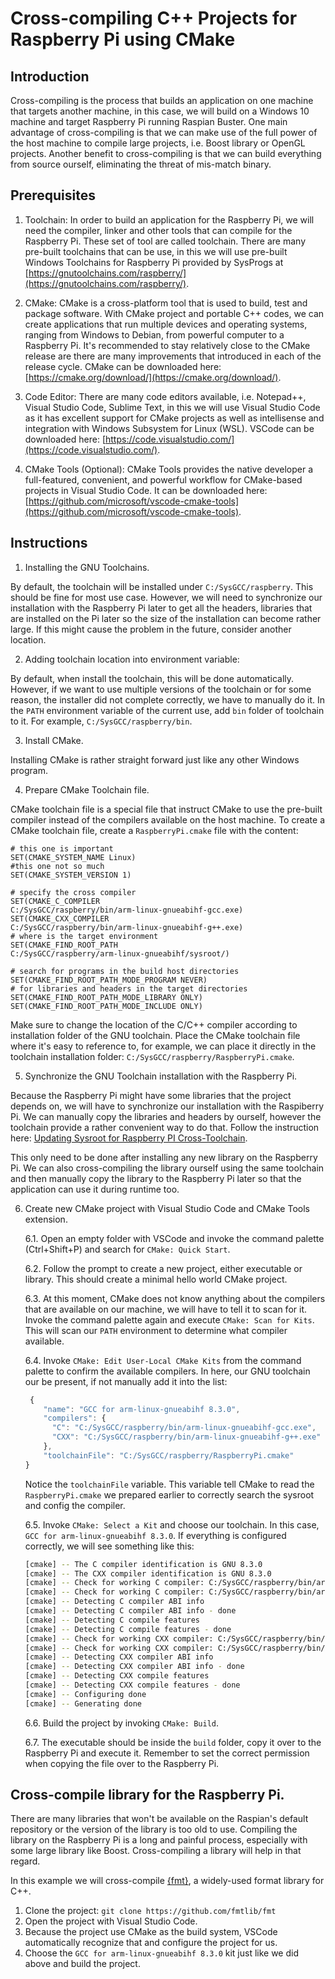 # Cross-compiling C++ Projects for Raspberry Pi using CMake

## Introduction

Cross-compiling is the process that builds an application on one machine that targets another machine, in this case, we will build on a Windows 10 machine and target Raspberry Pi running Raspian Buster. One main advantage of cross-compiling is that we can make use of the full power of the host machine to compile large projects, i.e. Boost library or OpenGL projects. Another benefit to cross-compiling is that we can build everything from source ourself, eliminating the threat of mis-match binary.

## Prerequisites

1. Toolchain:
In order to build an application for the Raspberry Pi, we will need the compiler, linker and other tools that can compile for the Raspberry Pi. These set of tool are called toolchain. There are many pre-built toolchains that can be use, in this we will use pre-built Windows Toolchains for Raspberry Pi provided by SysProgs at [https://gnutoolchains.com/raspberry/](https://gnutoolchains.com/raspberry/).

2. CMake:
CMake is a cross-platform tool that is used to build, test and package software. With CMake project and portable C++ codes, we can create applications that run multiple devices and operating systems, ranging from Windows to Debian, from powerful computer to a Raspberry Pi. It's recommended to stay relatively close to the CMake release are there are many improvements that introduced in each of the release cycle. CMake can be downloaded here: [https://cmake.org/download/](https://cmake.org/download/).

3. Code Editor:
There are many code editors available, i.e. Notepad++, Visual Studio Code, Sublime Text, in this we will use Visual Studio Code as it has excellent support for CMake projects as well as intellisense and integration with Windows Subsystem for Linux (WSL). VSCode can be downloaded here: [https://code.visualstudio.com/](https://code.visualstudio.com/).

4. CMake Tools (Optional):
CMake Tools provides the native developer a full-featured, convenient, and powerful workflow for CMake-based projects in Visual Studio Code. It can be downloaded here: [https://github.com/microsoft/vscode-cmake-tools](https://github.com/microsoft/vscode-cmake-tools).

## Instructions

1. Installing the GNU Toolchains.

By default, the toolchain will be installed under `C:/SysGCC/raspberry`. This should be fine for most use case. However, we will need to synchronize our installation with the Raspberry Pi later to get all the headers, libraries that are installed on the Pi later so the size of the installation can become rather large. If this might cause the problem in the future, consider another location.

2. Adding toolchain location into environment variable:

By default, when install the toolchain, this will be done automatically. However, if we want to use multiple versions of the toolchain or for some reason, the installer did not complete correctly, we have to manually do it. In the `PATH` environment variable of the current use, add `bin` folder of toolchain to it. For example, `C:/SysGCC/raspberry/bin`.

3. Install CMake.

Installing CMake is rather straight forward just like any other Windows program.

4. Prepare CMake Toolchain file.

CMake toolchain file is a special file that instruct CMake to use the pre-built compiler instead of the compilers available on the host machine. To create a CMake toolchain file, create a `RaspberryPi.cmake` file with the content:

```
# this one is important
SET(CMAKE_SYSTEM_NAME Linux)
#this one not so much
SET(CMAKE_SYSTEM_VERSION 1)

# specify the cross compiler
SET(CMAKE_C_COMPILER
C:/SysGCC/raspberry/bin/arm-linux-gnueabihf-gcc.exe)
SET(CMAKE_CXX_COMPILER
C:/SysGCC/raspberry/bin/arm-linux-gnueabihf-g++.exe)
# where is the target environment
SET(CMAKE_FIND_ROOT_PATH
C:/SysGCC/raspberry/arm-linux-gnueabihf/sysroot/)

# search for programs in the build host directories
SET(CMAKE_FIND_ROOT_PATH_MODE_PROGRAM NEVER)
# for libraries and headers in the target directories
SET(CMAKE_FIND_ROOT_PATH_MODE_LIBRARY ONLY)
SET(CMAKE_FIND_ROOT_PATH_MODE_INCLUDE ONLY)
```

Make sure to change the location of the C/C++ compiler according to installation folder of the GNU toolchain. Place the CMake toolchain file where it's easy to reference to, for example, we can place it directly in the toolchain installation folder: `C:/SysGCC/raspberry/RaspberryPi.cmake`.

5. Synchronize the GNU Toolchain installation with the Raspberry Pi.

Because the Raspberry Pi might have some libraries that the project depends on, we will have to synchronize our installation with the Raspiberry Pi. We can manually copy the libraries and headers by ourself, however the toolchain provide a rather convenient way to do that. Follow the instruction here: [ Updating Sysroot for Raspberry PI Cross-Toolchain](https://gnutoolchains.com/raspberry/tutorial/sysroot).

This only need to be done after installing any new library on the Raspberry Pi. We can also cross-compiling the library ourself using the same toolchain and then manually copy the library to the Raspberry Pi later so that the application can use it during runtime too.

6. Create new CMake project with Visual Studio Code and CMake Tools extension.

	6.1. Open an empty folder with VSCode and invoke the command palette (Ctrl+Shift+P) and search for `CMake: Quick Start`.

	6.2. Follow the prompt to create a new project, either executable or library. This should create a minimal hello world CMake project.

	6.3. At this moment, CMake does not know anything about the compilers that are available on our machine, we will have to tell it to scan for it. Invoke the command palette again and execute `CMake: Scan for Kits`. This will scan our `PATH` environment to determine what compiler available.

	6.4. Invoke `CMake: Edit User-Local CMake Kits` from the command palette to confirm the available compilers. In here, our GNU toolchain our be present, if not manually add it into the list:
	```javascript
	 {
	    "name": "GCC for arm-linux-gnueabihf 8.3.0",
	    "compilers": {
	      "C": "C:/SysGCC/raspberry/bin/arm-linux-gnueabihf-gcc.exe",
	      "CXX": "C:/SysGCC/raspberry/bin/arm-linux-gnueabihf-g++.exe"
	    },
	    "toolchainFile": "C:/SysGCC/raspberry/RaspberryPi.cmake"
  	}
	```
	Notice the `toolchainFile` variable. This variable tell CMake to read the `RaspberryPi.cmake` we prepared earlier to correctly search the sysroot and config the compiler.

	6.5. Invoke `CMake: Select a Kit` and choose our toolchain. In this case, `GCC for arm-linux-gnueabihf 8.3.0`. If everything is configured correctly, we will see something like this:
	```bash
	[cmake] -- The C compiler identification is GNU 8.3.0
	[cmake] -- The CXX compiler identification is GNU 8.3.0
	[cmake] -- Check for working C compiler: C:/SysGCC/raspberry/bin/arm-linux-gnueabihf-gcc.exe
	[cmake] -- Check for working C compiler: C:/SysGCC/raspberry/bin/arm-linux-gnueabihf-gcc.exe -- works
	[cmake] -- Detecting C compiler ABI info
	[cmake] -- Detecting C compiler ABI info - done
	[cmake] -- Detecting C compile features
	[cmake] -- Detecting C compile features - done
	[cmake] -- Check for working CXX compiler: C:/SysGCC/raspberry/bin/arm-linux-gnueabihf-g++.exe
	[cmake] -- Check for working CXX compiler: C:/SysGCC/raspberry/bin/arm-linux-gnueabihf-g++.exe -- works
	[cmake] -- Detecting CXX compiler ABI info
	[cmake] -- Detecting CXX compiler ABI info - done
	[cmake] -- Detecting CXX compile features
	[cmake] -- Detecting CXX compile features - done
	[cmake] -- Configuring done
	[cmake] -- Generating done
	```

	6.6. Build the project by invoking `CMake: Build`.

	6.7. The executable should be inside the `build` folder, copy it over to the Raspberry Pi and execute it. Remember to set the correct permission when copying the file over to the Raspberry Pi.

## Cross-compile library for the Raspberry Pi.

There are many libraries that won't be available on the Raspian's default repository or the version of the library is too old to use. Compiling the library on the Raspberry Pi is a long and painful process, especially with some large library like Boost. Cross-compiling a library will help in that regard.

In this example we will cross-compile [{fmt}](https://github.com/fmtlib/fmt), a widely-used format library for C++.

1. Clone the project: `git clone https://github.com/fmtlib/fmt`
2. Open the project with Visual Studio Code.
3. Because the project use CMake as the build system, VSCode automatically recognize that and configure the project for us.
4. Choose the `GCC for arm-linux-gnueabihf 8.3.0` kit just like we did above and build the project.
